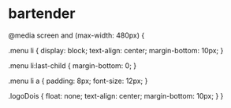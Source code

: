 # bartender

@media screen and (max-width: 480px) {



  
  .menu li {
    display: block;
    text-align: center;
    margin-bottom: 10px;
  }
  
  .menu li:last-child {
    margin-bottom: 0;
  }
  
  .menu li a {
    padding: 8px;
    font-size: 12px;
  }
  
  .logoDois {
    float: none;
    text-align: center;
    margin-bottom: 10px;
  }
}
